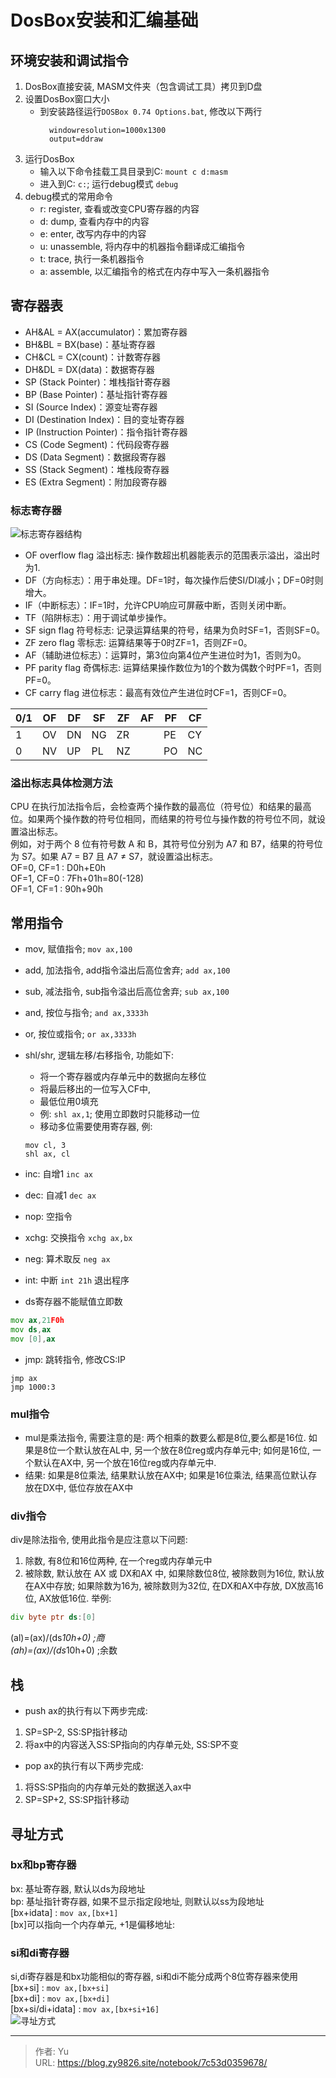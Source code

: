 # DosBox安装和汇编基础


<!--more-->

## 环境安装和调试指令
1. DosBox直接安装, MASM文件夹（包含调试工具）拷贝到D盘
2. 设置DosBox窗口大小
   - 到安装路径运行`DOSBox 0.74 Options.bat`, 修改以下两行
       ```
         windowresolution=1000x1300
         output=ddraw
       ```
3. 运行DosBox
   - 输入以下命令挂载工具目录到C: `mount c d:masm`
   - 进入到C: `c:`; 运行debug模式 `debug`
4. debug模式的常用命令
   - r: register, 查看或改变CPU寄存器的内容
   - d: dump, 查看内存中的内容
   - e: enter, 改写内存中的内容
   - u: unassemble, 将内存中的机器指令翻译成汇编指令
   - t: trace, 执行一条机器指令
   - a: assemble, 以汇编指令的格式在内存中写入一条机器指令


## 寄存器表
- AH&AL = AX(accumulator)：累加寄存器
- BH&BL = BX(base)：基址寄存器
- CH&CL = CX(count)：计数寄存器
- DH&DL = DX(data)：数据寄存器
- SP (Stack Pointer)：堆栈指针寄存器
- BP (Base Pointer)：基址指针寄存器
- SI (Source Index)：源变址寄存器
- DI (Destination Index)：目的变址寄存器
- IP (Instruction Pointer)：指令指针寄存器
- CS (Code Segment)：代码段寄存器
- DS (Data Segment)：数据段寄存器
- SS (Stack Segment)：堆栈段寄存器
- ES (Extra Segment)：附加段寄存器

### 标志寄存器
![标志寄存器结构](img/002.png)
- OF overflow flag 溢出标志: 操作数超出机器能表示的范围表示溢出，溢出时为1.
- DF（方向标志）：用于串处理。DF=1时，每次操作后使SI/DI减小；DF=0时则增大。
- IF（中断标志）：IF=1时，允许CPU响应可屏蔽中断，否则关闭中断。
- TF（陷阱标志）：用于调试单步操作。
- SF sign flag 符号标志: 记录运算结果的符号，结果为负时SF=1，否则SF=0。
- ZF zero flag 零标志: 运算结果等于0时ZF=1，否则ZF=0。
- AF（辅助进位标志）：运算时，第3位向第4位产生进位时为1，否则为0。
- PF parity flag 奇偶标志: 运算结果操作数位为1的个数为偶数个时PF=1，否则PF=0。
- CF carry flag 进位标志：最高有效位产生进位时CF=1，否则CF=0。  
  
|0/1|OF |DF |SF |ZF |AF |PF |CF |  
|---|---|---|---|---|---|---|---|  
|1  |OV |DN |NG |ZR |   |PE |CY |  
|0  |NV |UP |PL |NZ |   |PO |NC |  

### 溢出标志具体检测方法
CPU 在执行加法指令后，会检查两个操作数的最高位（符号位）和结果的最高位。如果两个操作数的符号位相同，而结果的符号位与操作数的符号位不同，就设置溢出标志。   
例如，对于两个 8 位有符号数 A 和 B，其符号位分别为 A7 和 B7，结果的符号位为 S7。如果 A7 = B7 且 A7 ≠ S7，就设置溢出标志。   
OF=0, CF=1 : D0h+E0h  
OF=1, CF=0 : 7Fh+01h=80(-128)  
OF=1, CF=1 : 90h+90h  
  
## 常用指令
- mov, 赋值指令; `mov ax,100`
- add, 加法指令, add指令溢出后高位舍弃; `add ax,100`
- sub, 减法指令, sub指令溢出后高位舍弃; `sub ax,100`
- and, 按位与指令; `and ax,3333h`
- or, 按位或指令; `or ax,3333h`
- shl/shr, 逻辑左移/右移指令, 功能如下:
  - 将一个寄存器或内存单元中的数据向左移位
  - 将最后移出的一位写入CF中, 
  - 最低位用0填充
  - 例: `shl ax,1`; 使用立即数时只能移动一位
  - 移动多位需要使用寄存器, 例:
  ```
  mov cl, 3
  shl ax, cl
  ```
- inc: 自增1 `inc ax`
- dec: 自减1 `dec ax`
- nop: 空指令
- xchg: 交换指令 `xchg ax,bx`
- neg: 算术取反 `neg ax`
- int: 中断 `int 21h` 退出程序

- ds寄存器不能赋值立即数
``` asm
mov ax,21F0h
mov ds,ax
mov [0],ax
```

- jmp: 跳转指令, 修改CS:IP
```
jmp ax
jmp 1000:3
```

### mul指令
- mul是乘法指令, 需要注意的是: 两个相乘的数要么都是8位,要么都是16位. 如果是8位一个默认放在AL中, 另一个放在8位reg或内存单元中; 如何是16位, 一个默认在AX中, 另一个放在16位reg或内存单元中.
- 结果: 如果是8位乘法, 结果默认放在AX中; 如果是16位乘法, 结果高位默认存放在DX中, 低位存放在AX中

### div指令
div是除法指令, 使用此指令是应注意以下问题:
1. 除数, 有8位和16位两种, 在一个reg或内存单元中
2. 被除数, 默认放在 AX 或 DX和AX 中, 如果除数位8位, 被除数则为16位, 默认放在AX中存放; 如果除数为16为, 被除数则为32位, 在DX和AX中存放, DX放高16位, AX放低16位. 
举例:
``` asm
div byte ptr ds:[0]
```
(al)=(ax)/(ds*10h+0) ;商   
(ah)=(ax)/(ds*10h+0) ;余数


## 栈
- push ax的执行有以下两步完成:
1. SP=SP-2, SS:SP指针移动
2. 将ax中的内容送入SS:SP指向的内存单元处, SS:SP不变
   
- pop ax的执行有以下两步完成:
1. 将SS:SP指向的内存单元处的数据送入ax中
2. SP=SP+2, SS:SP指针移动
  
## 寻址方式
### bx和bp寄存器
bx: 基址寄存器, 默认以ds为段地址   
bp: 基址指针寄存器, 如果不显示指定段地址, 则默认以ss为段地址   
[bx+idata] : `mov ax,[bx+1]`  
[bx]可以指向一个内存单元, +1是偏移地址: 
### si和di寄存器
si,di寄存器是和bx功能相似的寄存器, si和di不能分成两个8位寄存器来使用  
[bx+si] : `mov ax,[bx+si]`  
[bx+di] : `mov ax,[bx+di]`  
[bx+si/di+idata] : `mov ax,[bx+si+16]`  
![寻址方式](img/001.png)  



---

> 作者: Yu  
> URL: https://blog.zy9826.site/notebook/7c53d0359678/  

